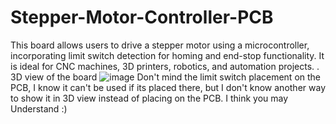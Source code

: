 # Stepper-Motor-Controller-PCB
This board allows users to drive a stepper motor using a microcontroller, incorporating limit switch detection for homing and end-stop functionality. It is ideal for CNC machines, 3D printers, robotics, and automation projects.                                                                                                                           .
3D view of the board
![image](https://github.com/user-attachments/assets/8497ccc3-34ed-438b-8b6e-d3bafbafa96a)
Don't mind the limit switch placement on the PCB, I know it can't be used if its placed there, but I don't know another way to show it in 3D view instead of placing on the PCB.
I think you may Understand :)
